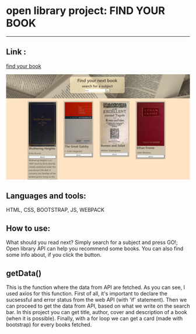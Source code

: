 # open library project: FIND YOUR BOOK

---

## Link :
[find your book](https://pixinini.github.io/open-library-project/)

![website](src/assets/screen.png)

## Languages and tools:

HTML, CSS, BOOTSTRAP, JS, WEBPACK

## How to use:

What should you read next? Simply search for a subject and press GO!; Open library API can help you recommend some books. You can also find some info about, if you click the button. 

## getData()
This is the function where the data from API are fetched. As you can see, I used axios for this function. First of all, it's important to declare the sucsessful and error status from the web API (with 'if' statement). Then we can proceed to get the data from API, based on what we write on the search bar. In this project you can get title, author, cover and description of a book (when it is possible).
Finally, with a for loop we can get a card (made with bootstrap) for every books fetched.


